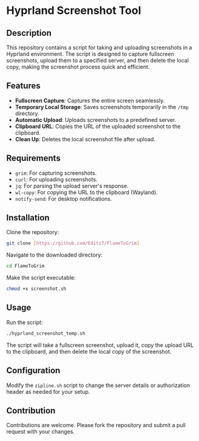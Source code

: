 # Hyprland Screenshot Tool

## Description

This repository contains a script for taking and uploading screenshots in a Hyprland environment. The script is designed to capture fullscreen screenshots, upload them to a specified server, and then delete the local copy, making the screenshot process quick and efficient.

## Features

- **Fullscreen Capture**: Captures the entire screen seamlessly.
- **Temporary Local Storage**: Saves screenshots temporarily in the `/tmp` directory.
- **Automatic Upload**: Uploads screenshots to a predefined server.
- **Clipboard URL**: Copies the URL of the uploaded screenshot to the clipboard.
- **Clean Up**: Deletes the local screenshot file after upload.

## Requirements

- `grim`: For capturing screenshots.
- `curl`: For uploading screenshots.
- `jq`: For parsing the upload server's response.
- `wl-copy`: For copying the URL to the clipboard (Wayland).
- `notify-send`: For desktop notifications.

## Installation

Clone the repository:

```bash
git clone [https://github.com/Editz7/FlameToGrim]
```

Navigate to the downloaded directory:

```bash
cd FlameToGrim
```

Make the script executable:

```bash
chmod +x screenshot.sh
```

## Usage

Run the script:

```bash
./hyprland_screenshot_temp.sh
```

The script will take a fullscreen screenshot, upload it, copy the upload URL to the clipboard, and then delete the local copy of the screenshot.

## Configuration

Modify the `zipline.sh` script to change the server details or authorization header as needed for your setup.

## Contribution

Contributions are welcome. Please fork the repository and submit a pull request with your changes.
